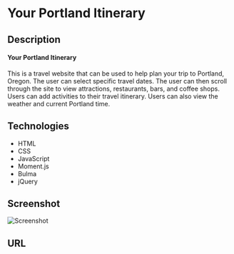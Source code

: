 # Your Portland Itinerary 
## Description
#### Your Portland Itinerary
This is a travel website that can be used to help plan your trip to Portland, Oregon. The user can select specific travel dates. The user can then scroll through the site to view attractions, restaurants, bars, and coffee shops. Users can add activities to their travel itinerary. Users can also view the weather and current Portland time. 

## Technologies 
- HTML
- CSS
- JavaScript
- Moment.js
- Bulma 
- jQuery

## Screenshot
![Screenshot]()

## URL
 
